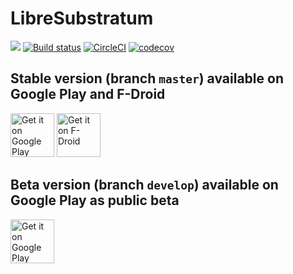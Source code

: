 # LibreSubstratum
<a href="https://zenhub.com"><img src="https://raw.githubusercontent.com/ZenHubIO/support/master/zenhub-badge.png"></a>
[![Build status](https://ci.appveyor.com/api/projects/status/62xb85pog9klhesc/branch/develop?svg=true)](https://ci.appveyor.com/project/jereksel/bucket/branch/develop)
[![CircleCI](https://circleci.com/gh/jereksel/Bucket/tree/develop.svg?style=svg&circle-token=7d45fe3bcf9f47596d18d02437c1f6e131df3075)](https://circleci.com/gh/jereksel/Bucket/tree/develop)
[![codecov](https://codecov.io/gh/jereksel/LibreSubstratum/branch/master/graph/badge.svg?token=U2RvZTObDd)](https://codecov.io/gh/jereksel/LibreSubstratum)

## Stable version (branch `master`) available on Google Play and F-Droid

<a href="https://play.google.com/store/apps/details?id=com.jereksel.libresubstratum" target="_blank"> <img src="https://play.google.com/intl/en_us/badges/images/generic/en-play-badge.png" alt="Get it on Google Play" height="70"/></a>
<a href="https://f-droid.org/packages/com.jereksel.libresubstratum" target="_blank">
<img src="https://f-droid.org/badge/get-it-on.png" alt="Get it on F-Droid" height="70"/></a>

## Beta version (branch `develop`) available on Google Play as public beta

<a href="https://play.google.com/apps/testing/com.jereksel.libresubstratum" target="_blank"> <img src="https://play.google.com/intl/en_us/badges/images/generic/en-play-badge.png" alt="Get it on Google Play" height="70"/></a>

